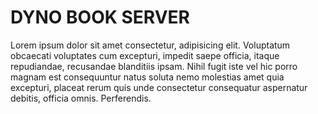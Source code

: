 # DYNO BOOK SERVER

Lorem ipsum dolor sit amet consectetur, adipisicing elit. Voluptatum obcaecati voluptates cum excepturi, impedit saepe officia, itaque repudiandae, recusandae blanditiis ipsam. Nihil fugit iste vel hic porro magnam est consequuntur natus soluta nemo molestias amet quia excepturi, placeat rerum quis unde consectetur consequatur aspernatur debitis, officia omnis. Perferendis.